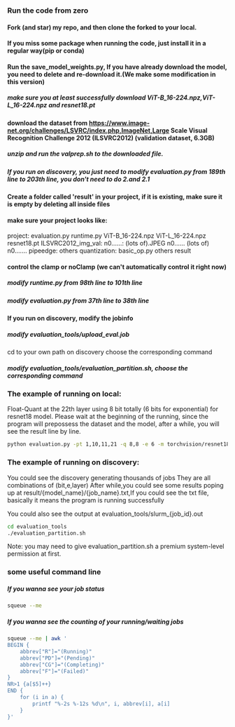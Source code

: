 ### Run the code from zero

#### Fork (and star) my repo, and then clone the forked to your local.
#### If you miss some package when running the code, just install it in a regular way(pip or conda)

#### Run the save_model_weights.py, If you have already download the model, you need to delete and re-download it.(We make some modification in this version)
##### make sure you at least successfully download ViT-B_16-224.npz,ViT-L_16-224.npz and resnet18.pt

#### download the dataset from https://www.image-net.org/challenges/LSVRC/index.php,ImageNet,Large Scale Visual Recognition Challenge 2012 (ILSVRC2012) (validation dataset, 6.3GB)
##### unzip and run the valprep.sh to the downloaded file.
##### If you run on discovery, you just need to modify evaluation.py from 189th line to 203th line, you don't need to do 2.and 2.1

#### Create a folder called 'result' in your project, if it is existing, make sure it is empty by deleting all inside files

#### make sure your project looks like:

project:
    evaluation.py
    runtime.py
    ViT-B_16-224.npz
    ViT-L_16-224.npz
    resnet18.pt
    ILSVRC2012_img_val:
        n0......:
            (lots of).JPEG
        n0......
        (lots of)
        n0.......
    pipeedge:
        others
        quantization:
            basic_op.py
            others
    result

#### control the clamp or noClamp (we can't automatically control it right now)
##### modify runtime.py from 98th line to 101th line
##### modify evaluation.py from 37th line to 38th line

#### If you run on discovery, modify the jobinfo
##### modify evaluation_tools/upload_eval.job
cd to your own path on discovery
choose the corresponding command
##### modify evaluation_tools/evaluation_partition.sh, choose the corresponding command

### The example of running on local:
Float-Quant at the 22th layer using 8 bit totally (6 bits for exponential) for resnet18 model.
Please wait at the beginning of the running, since the program will prepossess the dataset and the model, after a while, you will see the result line by line.

```sh
python evaluation.py -pt 1,10,11,21 -q 8,8 -e 6 -m torchvision/resnet18
```

### The example of running on discovery:
You could see the discovery generating thousands of jobs
They are all combinations of (bit,e,layer)
After while,you could see some results poping up at result/{model_name}/{job_name}.txt,If you could see the txt file, basically it means the program is running successfully

You could also see the output at evaluation_tools/slurm_{job_id}.out

```sh
cd evaluation_tools
./evaluation_partition.sh
```
Note: you may need to give evaluation_partition.sh a premium system-level permission at first.

### some useful command line

##### If you wanna see your job status
```sh
squeue --me
```

##### If you wanna see the counting of your running/waiting jobs
```sh
squeue --me | awk '
BEGIN {
    abbrev["R"]="(Running)"
    abbrev["PD"]="(Pending)"
    abbrev["CG"]="(Completing)"
    abbrev["F"]="(Failed)"
}
NR>1 {a[$5]++}
END {
    for (i in a) {
        printf "%-2s %-12s %d\n", i, abbrev[i], a[i]
    }
}'
```

